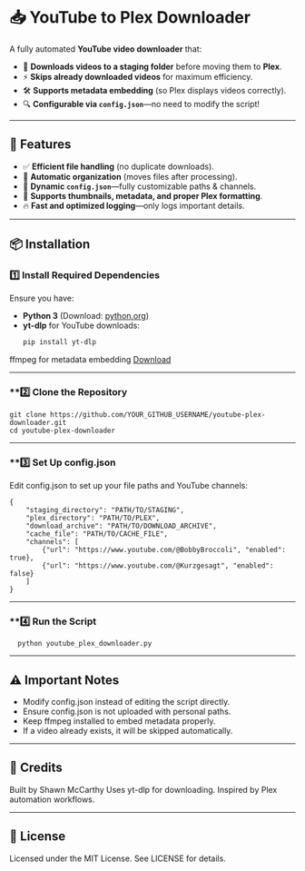 # 📥 YouTube to Plex Downloader

A fully automated **YouTube video downloader** that:
- 📂 **Downloads videos to a staging folder** before moving them to **Plex**.
- ⚡ **Skips already downloaded videos** for maximum efficiency.
- 🛠️ **Supports metadata embedding** (so Plex displays videos correctly).
- 🔍 **Configurable via `config.json`**—no need to modify the script!

---

## 🚀 Features
- ✅ **Efficient file handling** (no duplicate downloads).
- 📂 **Automatic organization** (moves files after processing).
- 🔄 **Dynamic `config.json`**—fully customizable paths & channels.
- 🎯 **Supports thumbnails, metadata, and proper Plex formatting**.
- 🔥 **Fast and optimized logging**—only logs important details.

---

## 📦 Installation
### **1️⃣ Install Required Dependencies**
Ensure you have:
- **Python 3** (Download: [python.org](https://www.python.org/))
- **yt-dlp** for YouTube downloads:
  ```sh
  pip install yt-dlp
ffmpeg for metadata embedding [Download](https://ffmpeg.org/download.html)

---

### **2️⃣ Clone the Repository
    git clone https://github.com/YOUR_GITHUB_USERNAME/youtube-plex-downloader.git
    cd youtube-plex-downloader
---

### **3️⃣ Set Up config.json
Edit config.json to set up your file paths and YouTube channels:

    {
        "staging_directory": "PATH/TO/STAGING",
        "plex_directory": "PATH/TO/PLEX",
        "download_archive": "PATH/TO/DOWNLOAD_ARCHIVE",
        "cache_file": "PATH/TO/CACHE_FILE",
        "channels": [
            {"url": "https://www.youtube.com/@BobbyBroccoli", "enabled": true},
            {"url": "https://www.youtube.com/@Kurzgesagt", "enabled": false}
        ]
    }

---

### **4️⃣ Run the Script
      python youtube_plex_downloader.py

---

## ⚠️ Important Notes
- Modify config.json instead of editing the script directly.
- Ensure config.json is not uploaded with personal paths.
- Keep ffmpeg installed to embed metadata properly.
- If a video already exists, it will be skipped automatically.

---

## 🎉 Credits
Built by Shawn McCarthy
Uses yt-dlp for downloading.
Inspired by Plex automation workflows.

---

## 📜 License
Licensed under the MIT License. See LICENSE for details.
